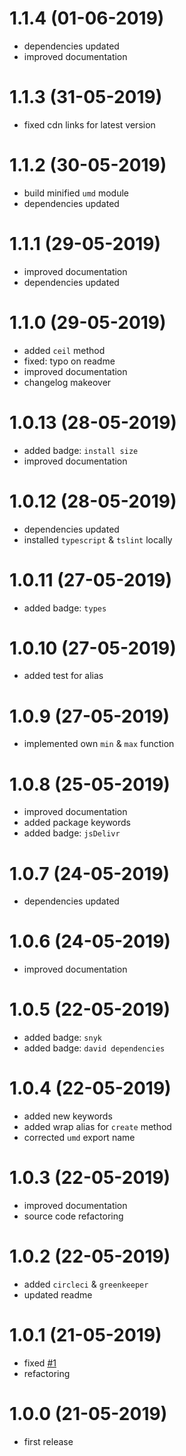 # 1.1.4 (01-06-2019)

* dependencies updated
* improved documentation

# 1.1.3 (31-05-2019)

* fixed cdn links for latest version

# 1.1.2 (30-05-2019)

* build minified `umd` module
* dependencies updated

# 1.1.1 (29-05-2019)

* improved documentation
* dependencies updated

# 1.1.0 (29-05-2019)

* added `ceil` method
* fixed: typo on readme
* improved documentation
* changelog makeover

# 1.0.13 (28-05-2019)

* added badge: `install size`
* improved documentation

# 1.0.12 (28-05-2019)

* dependencies updated
* installed `typescript` & `tslint` locally

# 1.0.11 (27-05-2019)

* added badge: `types`

# 1.0.10 (27-05-2019)

* added test for alias

# 1.0.9 (27-05-2019)

* implemented own `min` & `max` function

# 1.0.8 (25-05-2019)

* improved documentation
* added package keywords
* added badge: `jsDelivr`

# 1.0.7 (24-05-2019)

* dependencies updated

# 1.0.6 (24-05-2019)

* improved documentation

# 1.0.5 (22-05-2019)

* added badge: `snyk`
* added badge: `david dependencies`

# 1.0.4 (22-05-2019)

* added new keywords
* added wrap alias for `create` method
* corrected `umd` export name

# 1.0.3 (22-05-2019)

* improved documentation
* source code refactoring

# 1.0.2 (22-05-2019)

* added `circleci` & `greenkeeper`
* updated readme

# 1.0.1 (21-05-2019)

* fixed [#1](https://github.com/manferlo81/map-number/issues/1)
* refactoring

# 1.0.0 (21-05-2019)

* first release
